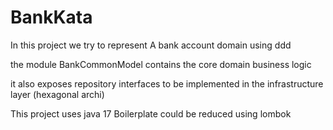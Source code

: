 # BankKata

In this project we try to represent A bank account domain using ddd 


the module BankCommonModel contains the core domain business logic


it also exposes repository interfaces to be implemented in the infrastructure layer (hexagonal archi)

This project uses java 17 
Boilerplate could be reduced using lombok


